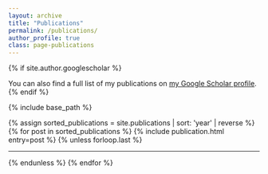 ```yaml
---
layout: archive
title: "Publications"
permalink: /publications/
author_profile: true
class: page-publications  
---
```


{% if site.author.googlescholar %}
  <div class="wordwrap">You can also find a full list of my publications on <a href="{{site.author.googlescholar}}">my Google Scholar profile</a>.</div>
{% endif %}

{% include base_path %}


<div class="publications-list">
  {% assign sorted_publications = site.publications | sort: 'year' | reverse %}
  {% for post in sorted_publications %}
    {% include publication.html entry=post %}
    {% unless forloop.last %}
      <hr class="publication-divider">
    {% endunless %}
  {% endfor %}
</div>
